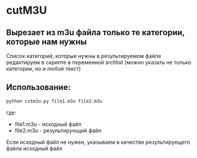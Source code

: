 # cutM3U

## Вырезает из m3u файла только те категории, которые нам нужны
Список категорий, которые нужны в результируемом файле редактируем в скрипте в переменной srchlist (можно указать не только категории, но и любой текст)

## Использование:
```bash
python cutm3u.py file1.m3u file2.m3u  
```
  где:  
- file1.m3u - исходный файл  
- file2.m3u - результирующий файл  

Если исходный файл не нужен, указываем в качестве результируещего файла исходный файл

